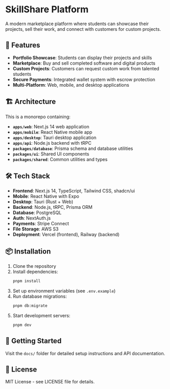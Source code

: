 # SkillShare Platform

A modern marketplace platform where students can showcase their projects, sell their work, and connect with customers for custom projects.

## 🚀 Features

- **Portfolio Showcase**: Students can display their projects and skills
- **Marketplace**: Buy and sell completed software and digital products  
- **Custom Projects**: Customers can request custom work from talented students
- **Secure Payments**: Integrated wallet system with escrow protection
- **Multi-Platform**: Web, mobile, and desktop applications

## 🏗️ Architecture

This is a monorepo containing:

- **`apps/web`**: Next.js 14 web application
- **`apps/mobile`**: React Native mobile app
- **`apps/desktop`**: Tauri desktop application
- **`apps/api`**: Node.js backend with tRPC
- **`packages/database`**: Prisma schema and database utilities
- **`packages/ui`**: Shared UI components
- **`packages/shared`**: Common utilities and types

## 🛠️ Tech Stack

- **Frontend**: Next.js 14, TypeScript, Tailwind CSS, shadcn/ui
- **Mobile**: React Native with Expo
- **Desktop**: Tauri (Rust + Web)
- **Backend**: Node.js, tRPC, Prisma ORM
- **Database**: PostgreSQL
- **Auth**: NextAuth.js
- **Payments**: Stripe Connect
- **File Storage**: AWS S3
- **Deployment**: Vercel (frontend), Railway (backend)

## 📦 Installation

1. Clone the repository
2. Install dependencies:
   ```bash
   pnpm install
   ```
3. Set up environment variables (see `.env.example`)
4. Run database migrations:
   ```bash
   pnpm db:migrate
   ```
5. Start development servers:
   ```bash
   pnpm dev
   ```

## 🌟 Getting Started

Visit the `docs/` folder for detailed setup instructions and API documentation.

## 📄 License

MIT License - see LICENSE file for details.